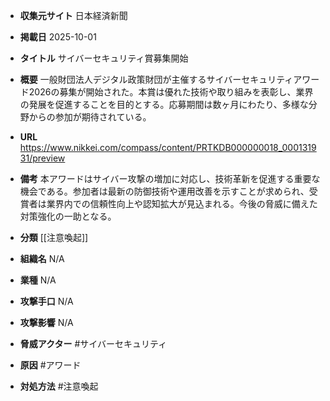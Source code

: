 - **収集元サイト**
日本経済新聞

- **掲載日**
2025-10-01

- **タイトル**
サイバーセキュリティ賞募集開始

- **概要**
一般財団法人デジタル政策財団が主催するサイバーセキュリティアワード2026の募集が開始された。本賞は優れた技術や取り組みを表彰し、業界の発展を促進することを目的とする。応募期間は数ヶ月にわたり、多様な分野からの参加が期待されている。

- **URL**
https://www.nikkei.com/compass/content/PRTKDB000000018_000131931/preview

- **備考**
本アワードはサイバー攻撃の増加に対応し、技術革新を促進する重要な機会である。参加者は最新の防御技術や運用改善を示すことが求められ、受賞者は業界内での信頼性向上や認知拡大が見込まれる。今後の脅威に備えた対策強化の一助となる。

- **分類**
[[注意喚起]]

- **組織名**
N/A

- **業種**
N/A

- **攻撃手口**
N/A

- **攻撃影響**
N/A

- **脅威アクター**
#サイバーセキュリティ

- **原因**
#アワード

- **対処方法**
#注意喚起
